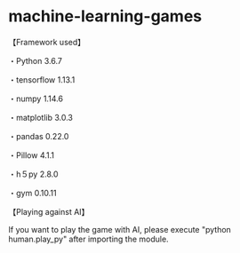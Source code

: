# machine-learning-games

【Framework used】

・Python 3.6.7

・tensorflow 1.13.1

・numpy 1.14.6

・matplotlib 3.0.3

・pandas 0.22.0

・Pillow 4.1.1

・h５py 2.8.0

・gym 0.10.11


【Playing against AI】

If you want to play the game with AI,
please execute "python human.play_py" after importing the module.
